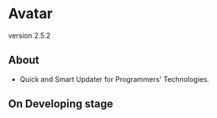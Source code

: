 # Avatar
version 2.5.2
## About
* Quick and Smart Updater for Programmers' Technologies.
## On Developing stage

